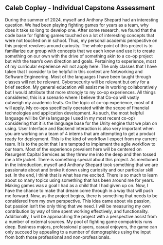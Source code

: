 ## Caleb Copley - Individual Capstone Assessment
During the summer of 2024, myself and Anthony Shepard had an interesting question. We had been playing fighting games for years as a team, why does it take so long to develop one. After some research, we found that the code base for fighting games touched on a lot of interesting concepts that were not touched on in school. Thus, my personal academic perspective on this project revolves around curiosity. The whole point of this project is to familiarize our group with concepts that we each know and use it to create something on our own with the drive of something akin to a co-op project but with the team’s own direction and goals.
Pertaining to experience, most of my curricular experience will not apply here. The only classes that I have taken that I consider to be helpful in this context are  Networking and Software Engineering. Most of the languages I have been taught through classes will not be relevant. Cybersecurity will be relevant but only for a brief section. My general education will assist me in working collaboratively but I would attribute that more strongly to my co-op experiences. All things considered, this is a scenario where I believe that Co-op will vastly outweigh my academic feats.
On the topic of co-op experience, most of it will apply. My co-ops specifically operated within the scope of financial technologies and application development. As such, the most helpful language will be C# (a language I used in my most recent co-op) considering that it is the language base for the Unity engine that we plan on using. User Interface and Backend interaction is also very important when you are working on a team of 4 interns that are attempting to get a product ready for deployment. This is the kind of workflow I expect from my current team. It is to the point that I am tempted to implement the agile workflow to our team. Most of the experience prevalent here will be centered on Resurgent Capital Services as they threw me into the deep and then tossed me a life jacket. 
There is something special about this project. As mentioned in the introduction, myself and Anthony Shepard took something that we are passionate about and broke it down using curiosity and our particular skill set. In the end, I think that is what has me excited. There is so much to learn about so many topics using something that has been around me for years. Making games was a goal I had as a child that I had given up on. Now, I have the chance to make that dream come through in a way that will push me forward. 
Now, as the project begins, there is something that needs to be considered from my own perspective. This idea came about via passion, but passion isn’t the only thing that we need. I will be measuring my own contribution by way of time spent working effectively, and functionality. Additionally, I will be approaching the project with a perspective assist from a number of external sources. My pool of fighting game compatriots runs deep. Business majors, professional players, casual enjoyers, the game can only succeed by appealing to a number of demographics using the input from both those professional and non-professionals.
